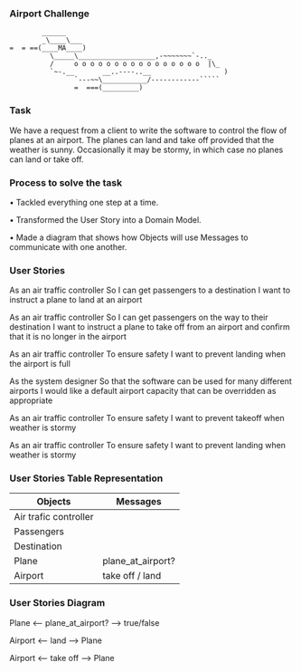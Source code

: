 ### Airport Challenge

```
        ______
        _\____\___
=  = ==(____MA____)
          \_____\___________________,-~~~~~~~`-.._
          /     o o o o o o o o o o o o o o o o  |\_
          `~-.__       __..----..__                  )
                `---~~\___________/------------`````
                =  ===(_________)

```

### Task
    
We have a request from a client to write the software to control the flow of planes at an airport. The planes can land and take off provided that the weather is sunny. Occasionally it may be stormy, in which case no planes can land or take off. 

### Process to solve the task              

• Tackled everything one step at a time.

• Transformed the User Story into a Domain Model.

• Made a diagram that shows how Objects will use Messages to communicate with one another.

### User Stories

As an air traffic controller 
So I can get passengers to a destination 
I want to instruct a plane to land at an airport

As an air traffic controller 
So I can get passengers on the way to their destination 
I want to instruct a plane to take off from an airport and confirm that it is no longer in the airport

As an air traffic controller 
To ensure safety 
I want to prevent landing when the airport is full 

As the system designer
So that the software can be used for many different airports
I would like a default airport capacity that can be overridden as appropriate

As an air traffic controller 
To ensure safety 
I want to prevent takeoff when weather is stormy 

As an air traffic controller 
To ensure safety 
I want to prevent landing when weather is stormy 

### User Stories Table Representation

| Objects                     | Messages          |
| --------------------------- | ----------------- |
| Air trafic controller       |                   |
| Passengers                  |                   |   
| Destination                 |                   |
| Plane                       | plane_at_airport? |
| Airport                     | take off / land   |

### User Stories Diagram

Plane <-- plane_at_airport? --> true/false

Airport <-- land --> Plane

Airport <-- take off --> Plane 
